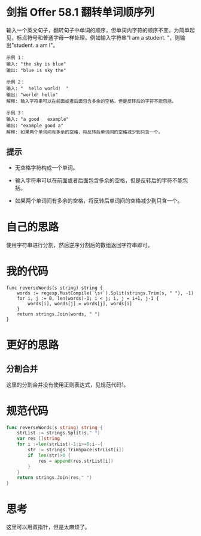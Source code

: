 # 剑指 Offer 58.1 翻转单词顺序列

输入一个英文句子，翻转句子中单词的顺序，但单词内字符的顺序不变。为简单起见，标点符号和普通字母一样处理。例如输入字符串"I am a student. "，则输出"student. a am I"。

```
示例 1：
输入: "the sky is blue"
输出: "blue is sky the"

示例 2：
输入: "  hello world!  "
输出: "world! hello"
解释: 输入字符串可以在前面或者后面包含多余的空格，但是反转后的字符不能包括。

示例 3：
输入: "a good   example"
输出: "example good a"
解释: 如果两个单词间有多余的空格，将反转后单词间的空格减少到只含一个。
```

## 提示

- 无空格字符构成一个单词。

- 输入字符串可以在前面或者后面包含多余的空格，但是反转后的字符不能包括。

- 如果两个单词间有多余的空格，将反转后单词间的空格减少到只含一个。

  

# 自己的思路

使用字符串进行分割，然后逆序分割后的数组返回字符串即可。

# 我的代码

```
func reverseWords(s string) string {
	words := regexp.MustCompile(`\s+`).Split(strings.Trim(s, " "), -1)
	for i, j := 0, len(words)-1; i < j; i, j = i+1, j-1 {
		words[i], words[j] = words[j], words[i]
	}
	return strings.Join(words, " ")
}
```



# 更好的思路

## 分割合并

这里的分割合并没有使用正则表达式，见规范代码1。

# 规范代码

```go
func reverseWords(s string) string {
	strList := strings.Split(s," ")
	var res []string
	for i :=len(strList)-1;i>=0;i--{
		str := strings.TrimSpace(strList[i])
		if  len(str)>0 {
			res = append(res,strList[i])
		}
	}
	return strings.Join(res," ")
}
```

# 思考

这里可以用双指针，但是太麻烦了。